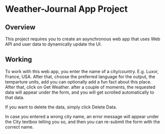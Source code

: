 # Weather-Journal App Project

## Overview

This project requires you to create an asynchronous web app that uses Web API and user data to dynamically update the UI.

## Working

To work with this web app, you enter the name of a city/country. E.g. Luxor, France, USA. After that, choose the preferred language for the output, the temparture units, add you can optionally add a fun fact about this place. After that, click on Get Weather. after a couple of moments, the requested data will appear under the form, and you will get scrolled automatically to that data.

If you want to delete the data, simply click Delete Data.

In case you entered a wrong city name, an error message will appear under the City textbox telling you so, and then you can re-submit the form with the correct name.
